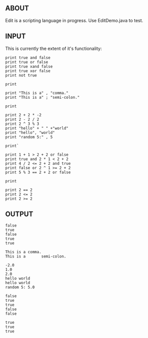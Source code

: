## ABOUT

Edit is a scripting language in progress. Use EditDemo.java to test.

## INPUT

This is currently the extent of it's functionality:

```
print true and false
print true or false
print true xand false
print true xor false
print not true 

print

print "This is a" , "comma."
print "This is a" ; "semi-colon."

print

print 2 + 2 * -2
print 2 - 2 / 2
print 2 ^ 3 % 3
print "hello" + " " +"world"
print "hello", "world"
print "random 5:" , 5

print`

print 1 + 1 > 2 + 2 or false
print true and 2 * 1 < 2 + 2
print 4 / 2 <= 2 + 2 and true
print false or 2 ^ 1 >= 2 + 2
print 5 % 3 == 2 + 2 or false

print

print 2 == 2
print 2 <= 2
print 2 >= 2
```

## OUTPUT

```
false
true
false
true
true

This is a comma.
This is a       semi-colon.

-2.0
1.0
2.0
hello world
hello world
random 5: 5.0

false
true
true
false
false

true
true
true
```
